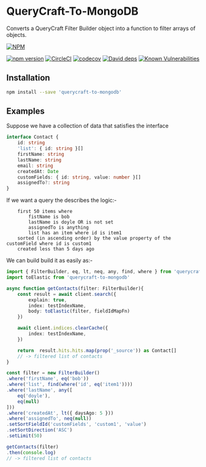 # QueryCraft-To-MongoDB
Converts a QueryCraft Filter Builder object into a function to filter arrays of objects.


[![NPM](https://nodei.co/npm/querycraft-to-mongodb.png)](https://npmjs.org/package/querycraft-to-mongodb)

[![npm version](https://badge.fury.io/js/querycraft-to-mongodb.svg)](https://badge.fury.io/js/querycraft-to-mongodb)
[![CircleCI](https://circleci.com/gh/BeameryHQ/QueryCraft-To-MongoDB.svg?style=shield)](https://circleci.com/gh/BeameryHQ/QueryCraft-To-MongoDB)
[![codecov](https://codecov.io/gh/BeameryHQ/QueryCraft-To-MongoDB/branch/master/graph/badge.svg)](https://codecov.io/gh/BeameryHQ/QueryCraft-To-MongoDB)
[![David deps](https://david-dm.org/BeameryHQ/QueryCraft-To-MongoDB.svg)](https://david-dm.org/BeameryHQ/QueryCraft-To-MongoDB)
[![Known Vulnerabilities](https://snyk.io/test/github/beameryhq/querycraft-to-mongodb/badge.svg)](https://snyk.io/test/github/beameryhq/querycraft-to-mongodb)

## Installation

```sh
npm install --save 'querycraft-to-mongodb'
```

## Examples

Suppose we have a collection of data that satisfies the interface

```ts
interface Contact {
    id: string
    'list': { id: string }[]
    firstName: string
    lastName: string
    email: string
    createdAt: Date
    customFields: { id: string, value: number }[]
    assignedTo?: string
}
```

If we want a query the describes the logic:-
```
    first 50 items where
        fistName is bob
        lastName is doyle OR is not set
        assignedTo is anything
        list has an item where id is item1
    sorted (in ascending order) by the value property of the customField where id is custom1
    created less than 5 days ago
```

We can build build it as easily as:-

```ts
import { FilterBuilder, eq, lt, neq, any, find, where } from 'querycraft'
import toElastic from 'querycraft-to-mongodb'

async function getContacts(filter: FilterBuilder){
    const result = await client.search({
        explain: true,
        index: testIndexName,
        body: toElastic(filter, fieldIdMapFn)
    })

    await client.indices.clearCache({
        index: testIndexName,
    })

    return  result.hits.hits.map(prop('_source')) as Contact[]
    // -> filtered list of contacts
}

const filter = new FilterBuilder()
.where('firstName', eq('bob'))
.where('list', find(where('id', eq('item1'))))
.where('lastName', any([
    eq('doyle'),
    eq(null)
]))
.where('createdAt', lt({ daysAgo: 5 }))
.where('assignedTo', neq(null))
.setSortFieldId('customFields', 'custom1', 'value')
.setSortDirection('ASC')
.setLimit(50)

getContacts(filter)
.then(console.log)
// -> filtered list of contacts

```
